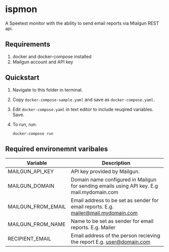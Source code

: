 # ispmon

A Speetest monitor with the ability to send email reports via Mialgun REST api. 

## Requirements

1. docker and docker-compose installed
2. Mailgun account and API key

## Quickstart

1. Navigate to this folder in terminal.
2. Copy `docker-compose-sample.yaml` and save as `docker-compose.yaml`.
3. Edit `docker-compose.yaml` in text editor to include reuqired variables. Save. 
4. To run, run:

    `docker-compose run`

## Required environemnt varibales

| Variable  | Description  |
|---|---|
| MAILGUN_API_KEY | API key provided by Mailgun. |
| MAILGUN_DOMAIN | Domain name configured in Mailgun for sending emails using API key. E.g mail.mydomain.com |
| MAILGUN_FROM_EMAIL | Email address to be set as sender for email reports. E.g. mailer@mail.mydomain.com |
| MAILGUN_FROM_NAME | Name to be set as sender for email reports. E.g. Mailer |
| RECIPIENT_EMAIL | Email address of the person recieving the report E.g. user@domain.com |